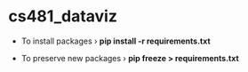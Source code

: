 # cs481_dataviz

- To install packages
›
__pip install -r requirements.txt__

- To preserve new packages
›
__pip freeze > requirements.txt__
